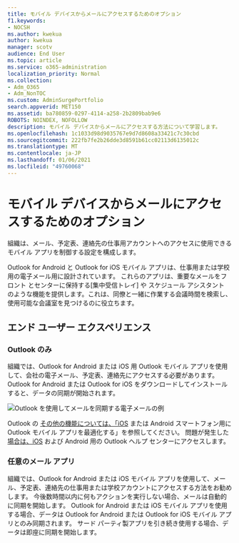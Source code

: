 ```yaml
---
title: モバイル デバイスからメールにアクセスするためのオプション
f1.keywords:
- NOCSH
ms.author: kwekua
author: kwekua
manager: scotv
audience: End User
ms.topic: article
ms.service: o365-administration
localization_priority: Normal
ms.collection:
- Adm_O365
- Adm_NonTOC
ms.custom: AdminSurgePortfolio
search.appverid: MET150
ms.assetid: ba780859-0297-4114-a258-2b2809bab9e6
ROBOTS: NOINDEX, NOFOLLOW
description: モバイル デバイスからメールにアクセスする方法について学習します。
ms.openlocfilehash: 1c1033d98d9035767e9d7d8608a33421c7c30cbd
ms.sourcegitcommit: 222fb7fe2b26dde3d8591b61cc02113d6135012c
ms.translationtype: MT
ms.contentlocale: ja-JP
ms.lasthandoff: 01/06/2021
ms.locfileid: "49760068"
---
```

# <a name="options-for-accessing-email-from-your-mobile-device"></a>モバイル デバイスからメールにアクセスするためのオプション

組織は、メール、予定表、連絡先の仕事用アカウントへのアクセスに使用できるモバイル アプリを制御する設定を構成します。

Outlook for Android と Outlook for iOS モバイル アプリは、仕事用または学校用の電子メール用に設計されています。 これらのアプリは、重要[](https://support.microsoft.com/office/f445ad7f-02f4-4294-a82e-71d8964e3978)なメールをフロント とセンターに保持する[集中受信トレイ[](https://support.microsoft.com/office/scheduling-made-easy-in-outlook-mobile-11c5bee5-d78a-4a2b-80c2-2b386ddb4470)] や スケジュール アシスタント のような機能を提供します。これは、同僚と一緒に作業する会議時間を検索し、使用可能な会議室を見つけるのに役立ちます。
  
## <a name="end-user-experience"></a>エンド ユーザー エクスペリエンス

### <a name="outlook-only"></a>Outlook のみ

組織では、Outlook for Android または iOS 用 Outlook モバイル アプリを使用して、会社の電子メール、予定表、連絡先にアクセスする必要があります。 Outlook for Android または Outlook for iOS をダウンロードしてインストールすると、データの同期が開始されます。

![Outlook を使用してメールを同期する電子メールの例](../../media/798d942a-4181-4dcb-8039-cd9f2edd9723.png)

Outlook の [その他の機能については、「iOS](https://support.microsoft.com/office/de075b19-b73c-4d8a-841b-459982c7e890) または Android スマートフォン用に Outlook モバイル アプリを最適化する」を参照してください。 問題が発生した [場合は、iOS](https://support.microsoft.com/office/cd84214e-a5ac-4e95-9ea3-e07f78d0cde6) および Android 用の Outlook ヘルプ センターにアクセスします。

### <a name="any-email-app"></a>任意のメール アプリ

組織では、Outlook for Android または iOS モバイル アプリを使用して、メール、予定表、連絡先の仕事用または学校アカウントにアクセスする方法をお勧めします。 今後数時間以内に何もアクションを実行しない場合、メールは自動的に同期を開始します。 Outlook for Android または iOS モバイル アプリを使用する場合、データは Outlook for Android または Outlook for iOS モバイル アプリとのみ同期されます。 サード パーティ製アプリを引き続き使用する場合、データは即座に同期を開始します。